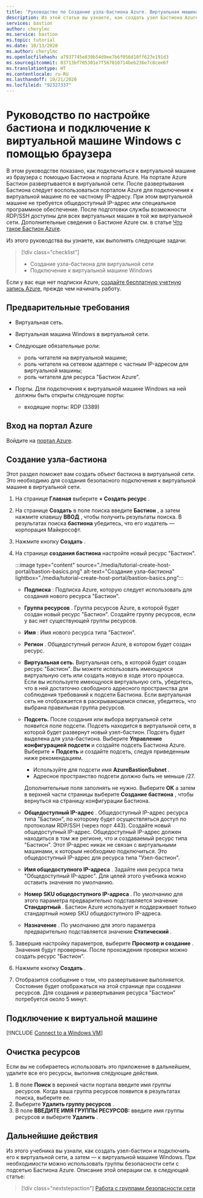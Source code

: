```yaml
---
title: 'Руководство по Создание узла-бастиона Azure. Виртуальная машина Windows: портал'
description: Из этой статьи вы узнаете, как создать узел Бастиона Azure и подключиться к виртуальной машине Windows.
services: bastion
author: cherylmc
ms.service: bastion
ms.topic: tutorial
ms.date: 10/13/2020
ms.author: cherylmc
ms.openlocfilehash: a7937745e839b54d9ee7b6f056d10ff627e191d3
ms.sourcegitcommit: 03713bf705301e7f567010714beb236e7c8cee6f
ms.translationtype: HT
ms.contentlocale: ru-RU
ms.lasthandoff: 10/21/2020
ms.locfileid: "92327337"
---
```

# <a name="tutorial-configure-bastion-and-connect-to-a-windows-vm-through-a-browser"></a>Руководство по настройке бастиона и подключение к виртуальной машине Windows с помощью браузера

В этом руководстве показано, как подключиться к виртуальной машине из браузера с помощью Бастиона и портала Azure. На портале Azure Бастион развертывается в виртуальной сети. После развертывания Бастиона следует воспользоваться порталом Azure для подключения к виртуальной машине по ее частному IP-адресу. При этом виртуальной машине не требуется общедоступный IP-адрес или специальное программное обеспечение. После подготовки службы возможности RDP/SSH доступны для всех виртуальных машин в той же виртуальной сети. Дополнительные сведения о Бастионе Azure см. в статье [Что такое Бастион Azure](bastion-overview.md).

Из этого руководства вы узнаете, как выполнять следующие задачи:

> [!div class="checklist"]
> * Создание узла-бастиона для виртуальной сети
> * Подключение к виртуальной машине Windows

Если у вас еще нет подписки Azure, [создайте бесплатную учетную запись Azure](https://azure.microsoft.com/free/?WT.mc_id=A261C142F), прежде чем начинать работу.

## <a name="prerequisites"></a>Предварительные требования

* Виртуальная сеть.
* Виртуальная машина Windows в виртуальной сети.
* Следующие обязательные роли:
  * роль читателя на виртуальной машине;
  * роль читателя на сетевом адаптере с частным IP-адресом для виртуальной машины;
  * роль читателя для ресурса "Бастион Azure".

* Порты. Для подключения к виртуальной машине Windows на ней должны быть открыты следующие порты:
  * входящие порты: RDP (3389)

## <a name="sign-in-to-the-azure-portal"></a>Вход на портал Azure

Войдите на [портал Azure](https://portal.azure.com).

## <a name="create-a-bastion-host"></a><a name="createhost"></a>Создание узла-бастиона

Этот раздел поможет вам создать объект бастиона в виртуальной сети. Это необходимо для создания безопасного подключения к виртуальной машине в виртуальной сети.

1. На странице **Главная** выберите **+ Создать ресурс** .
1. На странице **Создать** в поле поиска введите **Бастион** , а затем нажмите клавишу **ВВОД** , чтобы получить результаты поиска. В результатах поиска **бастиона** убедитесь, что его издатель — корпорация Майкрософт.
1. Нажмите кнопку **Создать** .
1. На странице **создания бастиона** настройте новый ресурс "Бастион".

   :::image type="content" source="./media/tutorial-create-host-portal/bastion-basics.png" alt-text="Создание узла-бастиона" lightbox="./media/tutorial-create-host-portal/bastion-basics.png":::

    * **Подписка** : Подписка Azure, которую следует использовать для создания нового ресурса "Бастион".
    * **Группа ресурсов** . Группа ресурсов Azure, в которой будет создан новый ресурс "Бастион". Создайте группу ресурсов, если у вас нет существующей группы ресурсов.
    * **Имя** : Имя нового ресурса типа "Бастион".
    * **Регион** . Общедоступный регион Azure, в котором будет создан ресурс.
    * **Виртуальная сеть.** Виртуальная сеть, в которой будет создан ресурс "Бастион". Вы можете использовать имеющуюся виртуальную сеть или создать новую в ходе этого процесса. Если вы используете имеющуюся виртуальную сеть, убедитесь, что в ней достаточно свободного адресного пространства для соблюдения требований к подсети Бастиона. Если виртуальная сеть не отображается в раскрывающемся списке, убедитесь, что выбрана правильная группа ресурсов.
    * **Подсеть.** После создания или выбора виртуальной сети появится поле подсети. Подсеть находится в виртуальной сети, в которой будет развернут новый узел-бастион. Подсеть будет выделена для узла-бастиона. Выберите **Управление конфигурацией подсети** и создайте подсеть Бастиона Azure. Выберите **+ Подсеть** и создайте подсеть, следуя приведенным ниже рекомендациям.

         * Используйте для подсети имя **AzureBastionSubnet** .
         * Адресное пространство подсети должно быть не меньше /27.

      Дополнительные поля заполнять не нужно. Выберите **ОК** а затем в верхней части страницы выберите **Создание бастиона** , чтобы вернуться на страницу конфигурации Бастиона.
    * **Общедоступный IP-адрес** . Общедоступный IP-адрес ресурса типа "Бастион", по которому будет осуществляться доступ по протоколам RDP/SSH (через порт 443). Создайте новый общедоступный IP-адрес. Общедоступный IP-адрес должен находиться в том же регионе, что и создаваемый ресурс типа "Бастион". Этот IP-адрес никак не связан с виртуальными машинами, к которым необходимо подключиться. Это общедоступный IP-адрес для ресурса типа "Узел-бастион".
    * **Имя общедоступного IP-адреса** . Задайте имя ресурса типа "Общедоступный IP-адрес". Для целей этого учебника можно оставить значения по умолчанию.
    * **Номер SKU общедоступного IP-адреса** . По умолчанию для этого параметра предварительно подставляется значение **Стандартный** . Бастион Azure использует и поддерживает только стандартный номер SKU общедоступного IP-адреса.
    * **Назначение** . По умолчанию для этого параметра предварительно подставляется значение **Статический** .

1. Завершив настройку параметров, выберите **Просмотр и создание** . Значения будут проверены. После прохождения проверки можно создать ресурс "Бастион".
1. Нажмите кнопку **Создать** .
1. Отобразится сообщение о том, что развертывание выполняется. Состояние будет отображаться на этой странице при создании ресурсов. Для создания и развертывания ресурса "Бастион" потребуется около 5 минут.

## <a name="connect-to-a-vm"></a>Подключение к виртуальной машине

[!INCLUDE [Connect to a Windows VM](../../includes/bastion-vm-rdp.md)]

## <a name="clean-up-resources"></a>Очистка ресурсов

Если вы не собираетесь использовать это приложение в дальнейшем, удалите все его ресурсы, выполнив следующие действия.

1. В поле **Поиск** в верхней части портала введите имя группы ресурсов. Когда ваша группа ресурсов появится в результатах поиска, выберите ее.
1. Выберите **Удалить группу ресурсов** .
1. В поле **ВВЕДИТЕ ИМЯ ГРУППЫ РЕСУРСОВ:** введите имя группы ресурсов и выберите **Удалить** .

## <a name="next-steps"></a>Дальнейшие действия

Из этого учебника вы узнали, как создать узел-бастион и подключить его к виртуальной сети, а затем — к виртуальной машине Windows. При необходимости можно использовать группы безопасности сети с подсетью Бастиона Azure. Описание этой операции см. в следующей статье:

> [!div class="nextstepaction"]
> [Работа с группами безопасности сети](bastion-nsg.md)
